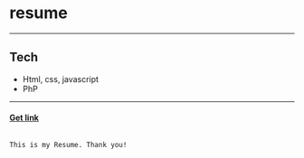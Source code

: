 # resume
---------
## Tech
- Html, css, javascript
- PhP
------------
#### [Get link](https://anvng.github.io/resume/)

###### 
```
This is my Resume. Thank you!
